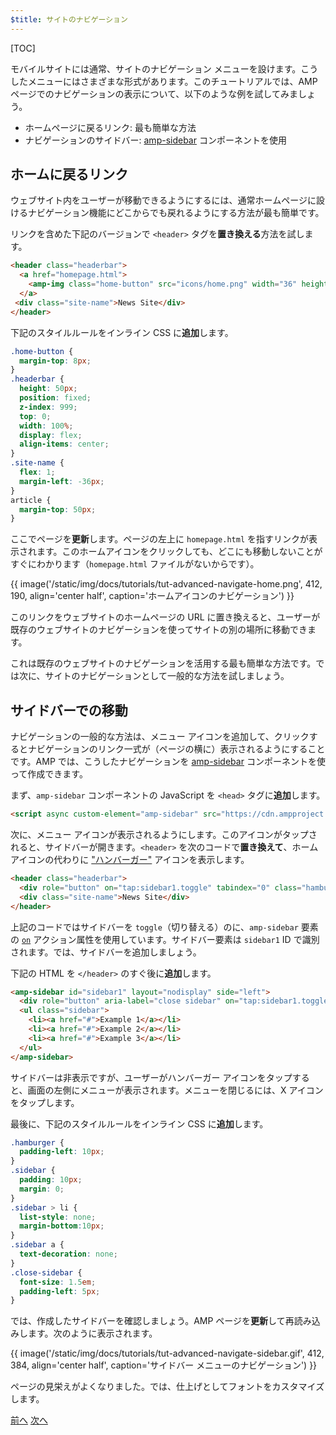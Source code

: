 ```yaml
---
$title: サイトのナビゲーション
---
```


[TOC]

モバイルサイトには通常、サイトのナビゲーション メニューを設けます。こうしたメニューにはさまざまな形式があります。このチュートリアルでは、AMP ページでのナビゲーションの表示について、以下のような例を試してみましょう。

- ホームページに戻るリンク: 最も簡単な方法
- ナビゲーションのサイドバー: [amp-sidebar](/ja/docs/reference/components/amp-sidebar.html) コンポーネントを使用

## ホームに戻るリンク

ウェブサイト内をユーザーが移動できるようにするには、通常ホームページに設けるナビゲーション機能にどこからでも戻れるようにする方法が最も簡単です。

リンクを含めた下記のバージョンで `<header>` タグを**置き換える**方法を試します。

```html
<header class="headerbar">
  <a href="homepage.html">
    <amp-img class="home-button" src="icons/home.png" width="36" height="36"></amp-img>
  </a>
 <div class="site-name">News Site</div>
</header>
```

下記のスタイルルールをインライン CSS に**追加**します。

```css
.home-button {
  margin-top: 8px;
}
.headerbar {
  height: 50px;
  position: fixed;
  z-index: 999;
  top: 0;
  width: 100%;
  display: flex;
  align-items: center;
}
.site-name {
  flex: 1;
  margin-left: -36px;
}
article {
  margin-top: 50px;
}
```

ここでページを**更新**します。ページの左上に `homepage.html` を指すリンクが表示されます。このホームアイコンをクリックしても、どこにも移動しないことがすぐにわかります（`homepage.html` ファイルがないからです）。

{{ image('/static/img/docs/tutorials/tut-advanced-navigate-home.png', 412, 190, align='center half', caption='ホームアイコンのナビゲーション') }}

このリンクをウェブサイトのホームページの URL に置き換えると、ユーザーが既存のウェブサイトのナビゲーションを使ってサイトの別の場所に移動できます。

これは既存のウェブサイトのナビゲーションを活用する最も簡単な方法です。では次に、サイトのナビゲーションとして一般的な方法を試しましょう。


## サイドバーでの移動

ナビゲーションの一般的な方法は、メニュー アイコンを追加して、クリックするとナビゲーションのリンク一式が（ページの横に）表示されるようにすることです。AMP では、こうしたナビゲーションを [amp-sidebar](/ja/docs/reference/components/amp-sidebar.html) コンポーネントを使って作成できます。

まず、`amp-sidebar` コンポーネントの JavaScript を `<head>` タグに**追加**します。

```html
<script async custom-element="amp-sidebar" src="https://cdn.ampproject.org/v0/amp-sidebar-0.1.js"></script>
```

次に、メニュー アイコンが表示されるようにします。このアイコンがタップされると、サイドバーが開きます。`<header>` を次のコードで**置き換えて**、ホームアイコンの代わりに ["ハンバーガー"](https://en.wikipedia.org/wiki/Hamburger_button) アイコンを表示します。

```html
<header class="headerbar">
  <div role="button" on="tap:sidebar1.toggle" tabindex="0" class="hamburger">☰</div>
  <div class="site-name">News Site</div>
</header>
```

上記のコードではサイドバーを `toggle`（切り替える）のに、`amp-sidebar` 要素の [`on`](/ja/docs/interaction_dynamic/amp-actions-and-events.html) アクション属性を使用しています。サイドバー要素は `sidebar1` ID で識別されます。では、サイドバーを追加しましょう。


下記の HTML を `</header>` のすぐ後に**追加**します。

```html
<amp-sidebar id="sidebar1" layout="nodisplay" side="left">
  <div role="button" aria-label="close sidebar" on="tap:sidebar1.toggle" tabindex="0" class="close-sidebar">✕</div>
  <ul class="sidebar">
    <li><a href="#">Example 1</a></li>
    <li><a href="#">Example 2</a></li>
    <li><a href="#">Example 3</a></li>
  </ul>
</amp-sidebar>
```

サイドバーは非表示ですが、ユーザーがハンバーガー アイコンをタップすると、画面の左側にメニューが表示されます。メニューを閉じるには、X アイコンをタップします。

最後に、下記のスタイルルールをインライン CSS に**追加**します。

```css
.hamburger {
  padding-left: 10px;
}      
.sidebar {
  padding: 10px;
  margin: 0;
}
.sidebar > li {
  list-style: none;
  margin-bottom:10px;
}
.sidebar a {
  text-decoration: none;
}
.close-sidebar {
  font-size: 1.5em;
  padding-left: 5px;
}
```

では、作成したサイドバーを確認しましょう。AMP ページを**更新**して再読み込みします。次のように表示されます。

{{ image('/static/img/docs/tutorials/tut-advanced-navigate-sidebar.gif', 412, 384, align='center half', caption='サイドバー メニューのナビゲーション') }}

ページの見栄えがよくなりました。では、仕上げとしてフォントをカスタマイズします。

<div class="prev-next-buttons">
  <a class="button prev-button" href="/ja/docs/fundamentals/add_advanced/tracking_data.html"><span class="arrow-prev">前へ</span></a>
  <a class="button next-button" href="/ja/docs/fundamentals/add_advanced/fonts.html"><span class="arrow-next">次へ</span></a>
</div>
